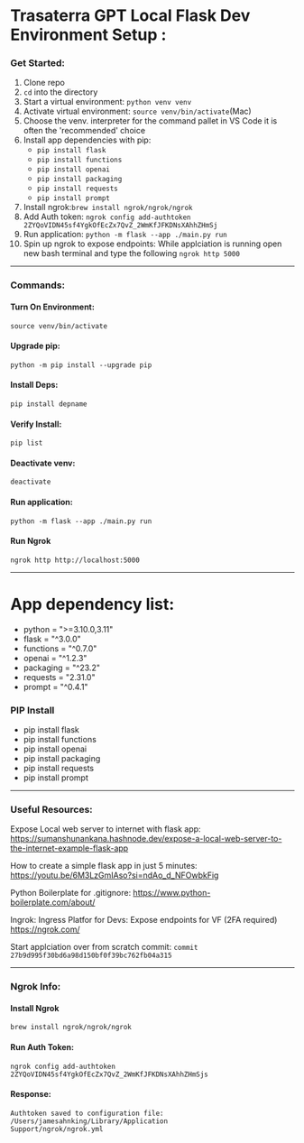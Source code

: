 # Trasaterra GPT Local Flask Dev Environment Setup :

### Get Started:

<ol>
<li> Clone  repo</li>
<li> <code>cd</code> into the directory</li>
<li>Start a virtual environment: <code>python venv venv</code></li>
<li>Activate virtual environment: <code>source venv/bin/activate</code>(Mac)</li>
<li>Choose the venv. interpreter for the command pallet in VS Code it is often the 
'recommended' choice</li>
<li>Install app dependencies with pip:

<ul>
    <li><code>pip install flask</code></li>
    <li><code>pip install functions</code></li>
    <li><code>pip install openai</code></li>
    <li><code>pip install packaging</code></li>
    <li><code>pip install requests</code></li>
    <li><code>pip install prompt</code></li>
</ul>

</li>
<li> Install ngrok:<code>brew install ngrok/ngrok/ngrok</code></li>
<li> Add Auth token: 
<code>ngrok config add-authtoken 2ZYQoVIDN45sf4YgkOfEcZx7QvZ_2WmKfJFKDNsXAhhZHmSj</code></li> 
<li> Run application: <code>python -m flask --app ./main.py run</code></li>
<li> Spin up ngrok to expose endpoints: 
While applciation is running open new 
bash terminal and type the following <code>ngrok http 5000</code></li> 
</ol>

---

### Commands:

#### Turn On Environment:

<code>source venv/bin/activate</code>

#### Upgrade pip:

<code>python -m pip install --upgrade pip</code>

#### Install Deps:

<code>pip install depname</code>

#### Verify Install:

<code>pip list</code>

#### Deactivate venv:

<code>deactivate</code>

#### Run application:

<code>python -m flask --app ./main.py run</code>

#### Run Ngrok

<code>ngrok http http://localhost:5000</code>

---

# App dependency list:

<ul>
    <li>python = ">=3.10.0,3.11"</li>
    <li>flask = "^3.0.0"</li>
    <li>functions = "^0.7.0"</li>
    <li>openai = "^1.2.3"</li>
    <li>packaging = "^23.2"</li>
    <li>requests = "2.31.0"</li>
    <li>prompt = "^0.4.1"</li>
</ul>

### PIP Install

<ul>
    <li>pip install flask</li>
    <li>pip install functions</li>
    <li>pip install openai</li>
    <li>pip install packaging</li>
    <li>pip install requests</li>
    <li>pip install prompt</li>
</ul>

---

### Useful Resources:

Expose Local web server to internet with flask app:
https://sumanshunankana.hashnode.dev/expose-a-local-web-server-to-the-internet-example-flask-app

How to create a simple flask app in just 5 minutes:
https://youtu.be/6M3LzGmIAso?si=ndAo_d_NFOwbkFig

Python Boilerplate for .gitignore:
https://www.python-boilerplate.com/about/

Ingrok: Ingress Platfor for Devs: Expose endpoints for VF
(2FA required)
https://ngrok.com/

Start applciation over from scratch commit:
<code>commit 27b9d995f30bd6a98d150bf0f39bc762fb04a315</code>

---

### Ngrok Info:

#### Install Ngrok

<code>brew install ngrok/ngrok/ngrok</code>

#### Run Auth Token:

<code>ngrok config add-authtoken 2ZYQoVIDN45sf4YgkOfEcZx7QvZ_2WmKfJFKDNsXAhhZHmSjs</code>

#### Response:

<code>Authtoken saved to configuration file: /Users/jamesahnking/Library/Application Support/ngrok/ngrok.yml</code>
